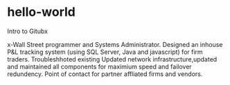# hello-world
Intro to Gitubx

x-Wall Street programmer and Systems Administrator. Designed an inhouse P&L tracking system (using SQL Server, Java and javascript) for firm traders. Troubleshhoted existing Updated network infrastructure,updated and maintained all components for maximium speed and failover redundency. Point of contact for partner affliated firms and vendors.
